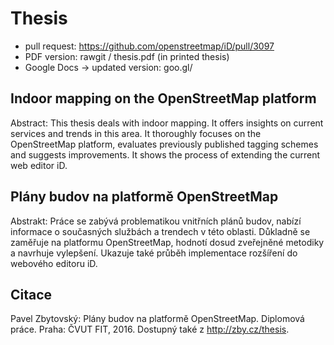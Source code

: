 # Thesis




- pull request: https://github.com/openstreetmap/iD/pull/3097
- PDF version: rawgit  / thesis.pdf  (in printed thesis)
- Google Docs -> updated version: goo.gl/




## Indoor mapping on the OpenStreetMap platform
Abstract: This thesis deals with indoor mapping. It offers insights on current services and trends in this area. It thoroughly focuses on the OpenStreetMap platform, evaluates previously published tagging schemes and suggests improvements. It shows the process of extending the current web editor iD.

## Plány budov na platformě OpenStreetMap
Abstrakt: Práce se zabývá problematikou vnitřních plánů budov, nabízí informace o současných službách a trendech v této oblasti. Důkladně se zaměřuje na platformu OpenStreetMap, hodnotí dosud zveřejněné metodiky a navrhuje vylepšení. Ukazuje také průběh implementace rozšíření do webového editoru iD.

## Citace
Pavel Zbytovský: Plány budov na platformě OpenStreetMap. Diplomová práce. Praha: ČVUT FIT, 2016. Dostupný také z http://zby.cz/thesis.
